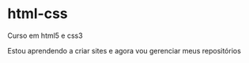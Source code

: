 # html-css
 Curso em html5 e css3

 Estou aprendendo a criar sites e agora vou gerenciar meus repositórios
 <a href= "https://carlosjr3.github.io/html-css3/android.html ">



 
